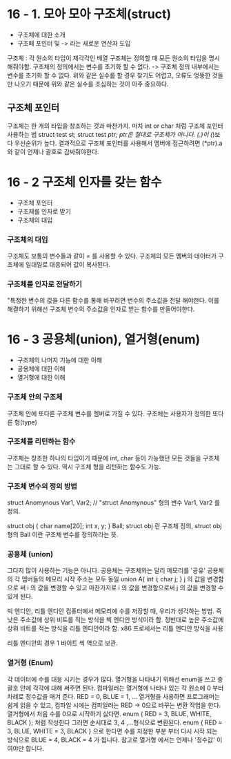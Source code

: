 # 16 - 1. 모아 모아 구조체(struct)
- 구조체에 대한 소개
- 구조페 포인터 및 -> 라는 새로운 연산자 도입

구조체 : 각 원소의 타입이 제각각인 배열
구조체는 정의할 때 모든 원소의 타입을 명시해줘야함.
구조체의 정의에서는 변수를 초기화 할 수 없다. -> 구조체 정의 내부에서는 변수를 초기화 할 수 없다.
위와 같은 실수를 할 경우 찾기도 어렵고, 오류도 엉뚱한 것들만 나오기 때문에 위와 같은 실수를 조심하는 것이 아주 중요하다.

## 구조체 포인터
구조체는 한 개의 타입을 창조하는 것과 마찬가지. 마치 int or char 처럼
구조체 포인터 사용하는 법
struct test st;
struct test *ptr;
ptr은 절대로 구조체가 아니다.
(.)이 (*)보다 우선순위가 높다. 결과적으로 구조체 포인터를 사용해서 멤버에 접근하려면 (*ptr).a 와 같이 언제나 괄호로 감싸줘야한다.

# 16 - 2 구조체 인자를 갖는 함수
- 구조체 포인터
- 구조체를 인자로 받기
- 구조체의 대입

### 구조체의 대입
구조체도 보통의 변수들과 같이 = 를 사용할 수 있다.
구조체의 모든 멤버의 데이터가 구조체에 일대일로 대응되어 값이 복사된다.

### 구조체를 인자로 전달하기
"특정한 변수의 값을 다른 함수를 통해 바꾸려면 변수의 주소값을 전달 해야한다.
이를 해결하기 위해선 구조체 변수의 주소값을 인자로 받는 함수를 만들어야한다.

# 16 - 3 공용체(union), 열거형(enum)
- 구조체의 나머지 기능에 대한 이해
- 공용체에 대한 이해
- 열거형에 대한 이해

### 구조체 안의 구조체
구조체 안에 또다른 구조체 변수를 멤버로 가질 수 있다.
구조체는 사용자가 정의한 또다른 형(type)

### 구조체를 리턴하는 함수
구조체는 창조한 하나의 타입이기 때문에 int, char 등이 가능했던 모든 것들을 구조체는 그대로 할 수 있다.
역시 구조체 형을 리턴하는 함수도 가능.

### 구조체 변수의 정의 방법
struct Anomynous Var1,
		Var2; // "struct Anomynous" 형의 변수 Var1, Var2 를 정의.

struct obj {
  char name[20];
  int x, y;
} Ball;
struct obj 란 구조체 정의, struct obj 형의 Ball 이란 구조체 변수를 정의하라는 뜻.

### 공용체 (union)
그다지 많이 사용하는 기능은 아니다.
공용체는 구조체와는 달리 메모리를 '공유'
공용체의 각 멤버들의 메모리 시작 주소는 모두 동일
union A{
	int i;
	char j;
}
j 의 값을 변경함으로 써	i 의 값을 변경할 수 있고 마찬가지로 i 의 값을 변경함으로써 j 의 값을 변경할 수 있게 된다.

빅 엔디안, 리틀 엔디안
컴퓨터에서 메모리에 수를 저장할 때, 우리가 생각하는 방법. 즉 낮은 주소값에 상위 비트를 적는 방식을 빅 엔디안 방식이라 함.
정반대로 높은 주소값에 상위 비트를 적는 방식을 리틀 엔디안이라 함.
x86 프로세서는 리틀 엔디안 방식을 사용

리틀 엔디안의 경우 1 바이트 씩 역으로 보관.

### 열거형 (Enum)
각 데이터에 수를 대응 시키는 경우가 많다.
열거형을 나타내기 위해선 enum을 쓰고 중괄호 안에 각각에 대해 써주면 된다.
컴파일러는 열거형에 나타나 있는 각 원소에 0 부터 차례로 정수값을 매겨 준다.
RED = 0, BLUE = 1, ...
열거형을 사용하면 프로그래머는 쉽게 읽을 수 있고, 컴파일 시에는 컴파일러는 RED -> 0으로 바꾸는 변환 작업을 한다.
열거형에서 처음 수를 0으로 시작하기 싫다면.
enum { RED = 3, BLUE, WHITE, BLACK };
처럼 작성한다 그러면 순서대로 3, 4 ,...형식으로 변환된다.
enum { RED = 3, BLUE, WHITE = 3, BLACK }
으로 한다면 수를 지정한 부분 부터 다시 시작 되는 방식으로 BLUE = 4, BLACK = 4 가 됩니다. 참고로 열거형 에서는 언제나 '정수값' 이여야만 합니다.
